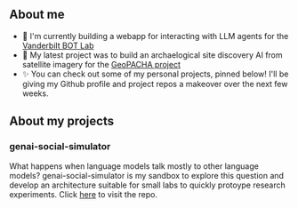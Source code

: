 ## About me

- 🤖 I'm currently building a webapp for interacting with LLM agents for the [Vanderbilt BOT Lab](https://github.com/Vanderbilt-BOT-Lab)
- 🚀 My latest project was to build an archaelogical site discovery AI from satellite imagery for the [GeoPACHA project](https://github.com/geopacha)
- ✨ You can check out some of my personal projects, pinned below! I'll be giving my Github profile and project repos a makeover over the next few weeks.

## About my projects

### genai-social-simulator

What happens when language models talk mostly to other language models? genai-social-simulator is my sandbox to explore this question and develop an architecture suitable for small labs to quickly protoype research experiments. Click [here](https://github.com/jnieus01/genai-social-simulator/tree/main) to visit the repo.




